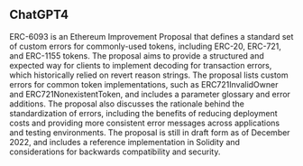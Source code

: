 ## ChatGPT4

ERC-6093 is an Ethereum Improvement Proposal that defines a standard set of custom errors for commonly-used tokens, including ERC-20, ERC-721, and ERC-1155 tokens. The proposal aims to provide a structured and expected way for clients to implement decoding for transaction errors, which historically relied on revert reason strings. The proposal lists custom errors for common token implementations, such as ERC721InvalidOwner and ERC721NonexistentToken, and includes a parameter glossary and error additions. The proposal also discusses the rationale behind the standardization of errors, including the benefits of reducing deployment costs and providing more consistent error messages across applications and testing environments. The proposal is still in draft form as of December 2022, and includes a reference implementation in Solidity and considerations for backwards compatibility and security.
